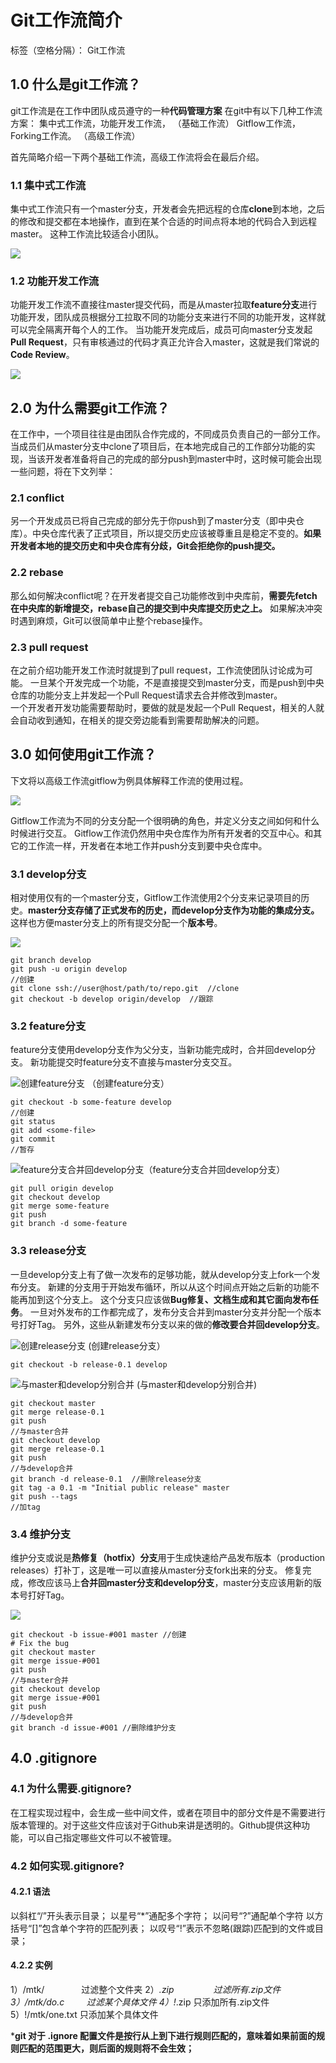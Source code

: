 ﻿# Git工作流简介

标签（空格分隔）： Git工作流

## 1.0 什么是git工作流？

git工作流是在工作中团队成员遵守的一种**代码管理方案**
在git中有以下几种工作流方案： 
集中式工作流，功能开发工作流，   （基础工作流）
Gitflow工作流，Forking工作流。   （高级工作流）

首先简略介绍一下两个基础工作流，高级工作流将会在最后介绍。

### 1.1 集中式工作流
集中式工作流只有一个master分支，开发者会先把远程的仓库**clone**到本地，之后的修改和提交都在本地操作，直到在某个合适的时间点将本地的代码合入到远程master。
这种工作流比较适合小团队。  

![](https://raw.githubusercontent.com/myuaggie/myuaggie1/master/git%20workflow/picture/jizhongshi.png)
### 1.2 功能开发工作流
功能开发工作流不直接往master提交代码，而是从master拉取**feature分支**进行功能开发，团队成员根据分工拉取不同的功能分支来进行不同的功能开发，这样就可以完全隔离开每个人的工作。
当功能开发完成后，成员可向master分支发起**Pull Request**，只有审核通过的代码才真正允许合入master，这就是我们常说的**Code Review**。  

![](https://raw.githubusercontent.com/myuaggie/myuaggie1/master/git%20workflow/picture/gongneng.png)

## 2.0 为什么需要git工作流？


在工作中，一个项目往往是由团队合作完成的，不同成员负责自己的一部分工作。当成员们从master分支中clone了项目后，在本地完成自己的工作部分功能的实现，当该开发者准备将自己的完成的部分push到master中时，这时候可能会出现一些问题，将在下文列举：

### 2.1 conflict

另一个开发成员已将自己完成的部分先于你push到了master分支（即中央仓库）。中央仓库代表了正式项目，所以提交历史应该被尊重且是稳定不变的。**如果开发者本地的提交历史和中央仓库有分歧，Git会拒绝你的push提交。**

### 2.2 rebase

那么如何解决conflict呢？在开发者提交自己功能修改到中央库前，**需要先fetch在中央库的新增提交，rebase自己的提交到中央库提交历史之上。**
如果解决冲突时遇到麻烦，Git可以很简单中止整个rebase操作。

### 2.3 pull request

在之前介绍功能开发工作流时就提到了pull request，工作流使团队讨论成为可能。 
一旦某个开发完成一个功能，不是直接提交到master分支，而是push到中央仓库的功能分支上并发起一个Pull Request请求去合并修改到master。  
一个开发者开发功能需要帮助时，要做的就是发起一个Pull Request，相关的人就会自动收到通知，在相关的提交旁边能看到需要帮助解决的问题。

## 3.0 如何使用git工作流？
下文将以高级工作流gitflow为例具体解释工作流的使用过程。  

![](https://raw.githubusercontent.com/myuaggie/myuaggie1/master/git%20workflow/picture/gitflow.png)  

Gitflow工作流为不同的分支分配一个很明确的角色，并定义分支之间如何和什么时候进行交互。
Gitflow工作流仍然用中央仓库作为所有开发者的交互中心。和其它的工作流一样，开发者在本地工作并push分支到要中央仓库中。
### 3.1 develop分支
相对使用仅有的一个master分支，Gitflow工作流使用2个分支来记录项目的历史。**master分支存储了正式发布的历史，而develop分支作为功能的集成分支。**
这样也方便master分支上的所有提交分配一个**版本号**。  

![](https://raw.githubusercontent.com/myuaggie/myuaggie1/master/git%20workflow/picture/gitflow_develop.png)

    git branch develop
    git push -u origin develop
    //创建
    git clone ssh://user@host/path/to/repo.git  //clone
    git checkout -b develop origin/develop  //跟踪


### 3.2 feature分支
feature分支使用develop分支作为父分支，当新功能完成时，合并回develop分支。
新功能提交时feature分支不直接与master分支交互。  

![创建feature分支](https://raw.githubusercontent.com/myuaggie/myuaggie1/master/git%20workflow/picture/gitflow_function.png)  （创建feature分支）

    git checkout -b some-feature develop
    //创建
    git status
    git add <some-file>
    git commit
    //暂存
  
![feature分支合并回develop分支](https://raw.githubusercontent.com/myuaggie/myuaggie1/master/git%20workflow/picture/gitflow_function_finish.png)（feature分支合并回develop分支）

    git pull origin develop
    git checkout develop
    git merge some-feature
    git push
    git branch -d some-feature
### 3.3 release分支
一旦develop分支上有了做一次发布的足够功能，就从develop分支上fork一个发布分支。
新建的分支用于开始发布循环，所以从这个时间点开始之后新的功能不能再加到这个分支上。
这个分支只应该做**Bug修复、文档生成和其它面向发布任务**。
一旦对外发布的工作都完成了，发布分支合并到master分支并分配一个版本号打好Tag。
另外，这些从新建发布分支以来的做的**修改要合并回develop分支**。  

![创建release分支](https://raw.githubusercontent.com/myuaggie/myuaggie1/master/git%20workflow/picture/gitflow_release.png)  (创建release分支）  

    git checkout -b release-0.1 develop

![与master和develop分别合并](https://raw.githubusercontent.com/myuaggie/myuaggie1/master/git%20workflow/picture/gitflow_master.png)  (与master和develop分别合并)

    git checkout master
    git merge release-0.1
    git push
    //与master合并
    git checkout develop
    git merge release-0.1
    git push
    //与develop合并
    git branch -d release-0.1  //删除release分支
    git tag -a 0.1 -m "Initial public release" master
    git push --tags 
    //加tag


### 3.4 维护分支
维护分支或说是**热修复（hotfix）分支**用于生成快速给产品发布版本（production releases）打补丁，这是唯一可以直接从master分支fork出来的分支。
修复完成，修改应该马上**合并回master分支和develop分支**，master分支应该用新的版本号打好Tag。

![](https://raw.githubusercontent.com/myuaggie/myuaggie1/master/git%20workflow/picture/gitflow_bug.png)

    git checkout -b issue-#001 master //创建
    # Fix the bug
    git checkout master
    git merge issue-#001
    git push
    //与master合并
    git checkout develop
    git merge issue-#001
    git push
    //与develop合并
    git branch -d issue-#001 //删除维护分支


## 4.0 .gitignore

### 4.1 为什么需要.gitignore?
在工程实现过程中，会生成一些中间文件，或者在项目中的部分文件是不需要进行版本管理的。对于这些文件应该对于Github来讲是透明的。Github提供这种功能，可以自己指定哪些文件可以不被管理。

### 4.2 如何实现.gitignore?

#### 4.2.1 语法
以斜杠“/”开头表示目录；
以星号“*”通配多个字符；
以问号“?”通配单个字符
以方括号“[]”包含单个字符的匹配列表；
以叹号“!”表示不忽略(跟踪)匹配到的文件或目录；

#### 4.2.2 实例
1）/mtk/               过滤整个文件夹
2）*.zip                过滤所有.zip文件
3）/mtk/do.c         过滤某个具体文件
4）!*.zip            只添加所有.zip文件
5）!/mtk/one.txt     只添加某个具体文件

***git 对于 .ignore 配置文件是按行从上到下进行规则匹配的，意味着如果前面的规则匹配的范围更大，则后面的规则将不会生效；**